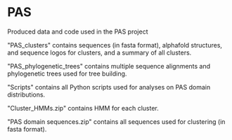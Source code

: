 # PAS

Produced data and code used in the PAS project

"PAS_clusters" contains sequences (in fasta format), alphafold structures, and sequence logos for clusters, and a summary of all clusters.

"PAS_phylogenetic_trees" contains multiple sequence alignments and phylogenetic trees used for tree building. 

"Scripts" contains all Python scripts used for analyses on PAS domain distributions.

"Cluster_HMMs.zip" contains HMM for each cluster.

"PAS domain sequences.zip" contains all sequences used for clustering (in fasta format).
